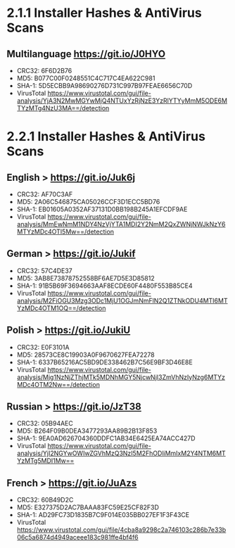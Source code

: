 # 2.1.1 Installer Hashes & AntiVirus Scans
## Multilanguage <https://git.io/J0HYO>
  - CRC32: 6F6D2B76
  - MD5: B077C00F0248551C4C717C4EA622C981
  - SHA-1: 5D5ECBB9A98690276D731C997B97FEAE6656C70D
  - VirusTotal <https://www.virustotal.com/gui/file-analysis/YjA3N2MwMGYwMjQ4NTUxYzRjNzE3YzRlYTYyMmM5ODE6MTYzMTg4NzU3MA==/detection>



# 2.2.1 Installer Hashes & AntiVirus Scans 

## English > <https://git.io/Juk6j>
  - CRC32: AF70C3AF
  - MD5: 2A06C546875CA05026CCF3D1ECC5BD76
  - SHA-1: EB01605A0352AF37131D0BB198B245A1EFCDF9AE
  - VirusTotal <https://www.virustotal.com/gui/file-analysis/MmEwNmM1NDY4NzVjYTA1MDI2Y2NmM2QxZWNjNWJkNzY6MTYzMDc4OTI5Mw==/detection>
## German > <https://git.io/Jukif>
  - CRC32: 57C4DE37
  - MD5: 3AB8E73878752558BF6AE7D5E3D85812
  - SHA-1: 91B5B69F3694663AAF8ECDE60F4480F553B85CE4
  - VirusTotal <https://www.virustotal.com/gui/file-analysis/M2FiOGU3Mzg3ODc1MjU1OGJmNmFlN2Q1ZTNkODU4MTI6MTYzMDc4OTM1OQ==/detection>
## Polish > <https://git.io/JukiU>
  - CRC32: E0F3101A
  - MD5: 28573CE8C19903A0F9670627FEA72278
  - SHA-1: 6337B65216AC5BD9DE338462B7C56E9BF3D46E8E
  - VirusTotal <https://www.virustotal.com/gui/file-analysis/Mjg1NzNjZThjMTk5MDNhMGY5NjcwNjI3ZmVhNzIyNzg6MTYzMDc4OTM2Nw==/detection>
## Russian > <https://git.io/JzT38>
  - CRC32: 05B94AEC
  - MD5: B264F09B0DEA3477293AA89B2B13F853
  - SHA-1: 9EA0AD626704360DDFC1AB34E6425EA74ACC427D
  - VirusTotal <https://www.virustotal.com/gui/file-analysis/YjI2NGYwOWIwZGVhMzQ3NzI5M2FhODliMmIxM2Y4NTM6MTYzMTg5MDI1Mw==>
## French > <https://git.io/JuAzs>
  - CRC32: 60B49D2C
  - MD5: E327375D2AC7BAAA83FC59E25CF82F3D
  - SHA-1: AD29FC73D1835B7C9F014E035BB027EF1F3F43CE
  - VirusTotal <https://www.virustotal.com/gui/file/4cba8a9298c2a746103c286b7e33b06c5a6874d4949aceee183c981ffe4bf4f6>
